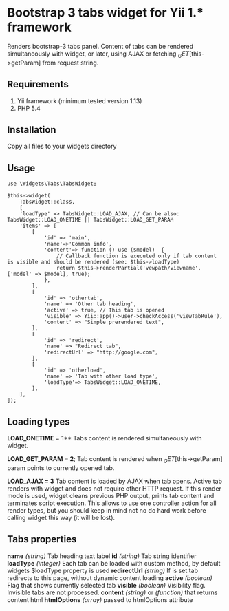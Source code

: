 Bootstrap 3 tabs widget for Yii 1.* framework
==========
Renders bootstrap-3 tabs panel. Content of tabs can be rendered simultaneously with widget, or later, using AJAX or 
fetching $_GET[$this->getParam] from request string.
 
## Requirements

1. Yii framework (minimum tested version 1.13)
2. PHP 5.4


## Installation

Copy all files to your widgets directory


## Usage
```
use \Widgets\Tabs\TabsWidget;

$this->widget(
    TabsWidget::class,
    [
	'loadType' => TabsWidget::LOAD_AJAX, // Can be also:  TabsWidget::LOAD_ONETIME || TabsWidget::LOAD_GET_PARAM
	'items' => [
		[
			'id' => 'main',
			'name'=>'Common info',
			'content'=> function () use ($model)  {
			    // Callback function is executed only if tab content is visible and should be rendered (see: $this->loadType)
				return $this->renderPartial('vewpath/viewname', ['model' => $model], true);
			},
		],
		[
			'id' => 'othertab',
			'name' => 'Other tab heading',
			'active' => true, // This tab is opened
			'visible' => Yii::app()->user->checkAccess('viewTabRule'),
			'content' => "Simple prerendered text",
		],
		[
			'id' => 'redirect',
			'name' => "Redirect tab",
			'redirectUrl' => "http://google.com",
		],
		[
			'id' => 'otherload',
			'name' => 'Tab with other load type',
			'loadType'=> TabsWidget::LOAD_ONETIME,
		],
	],
]);

```

## Loading types

**LOAD_ONETIME** = 1**
Tabs content is rendered simultaneously with widget.

**LOAD_GET_PARAM = 2**;
Tab content is rendered when $_GET[$this->getParam] param points to currently opened tab.

**LOAD_AJAX = 3**
Tab content is loaded by AJAX when tab opens. Active tab renders with widget and does not require other HTTP request. 
If this render mode is used, widget cleans previous PHP output, prints tab content and terminates script execution. 
This allows to use one controller action for all render types, but you should keep in mind not no do hard work before 
calling widget this way (it will be lost).

## Tabs properties

**name** *(string)* Tab heading text label
**id** *(string)* Tab string identifier
**loadType** *(integer)* Each tab can be loaded with custom method, by default widgets $loadType property is used
**redirectUrl** *(string)* If is set tab redirects to this page, without dynamic content loading
**active** *(boolean)* Flag that shows currently selected tab
**visible** *(boolean)* Visibility flag. Invisible tabs are not processed.
**content** *(string)* or *(function)* that returns content html
**htmlOptions** *(array)* passed to htmlOptions attribute
